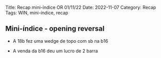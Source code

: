 Title: Recap mini-índice OR 01/11/22
Date: 2022-11-07
Category: Recap
Tags: WIN, mini-índice, recap

## Mini-índice - opening reversal

* A 18b fez uma wedge de topo com sb na b16

* A venda da b16 deu um lucro de 2 barra
